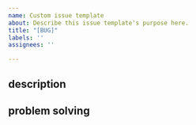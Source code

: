 ```yaml
---
name: Custom issue template
about: Describe this issue template's purpose here.
title: "[BUG]"
labels: ''
assignees: ''

---
```


## description


## problem solving
